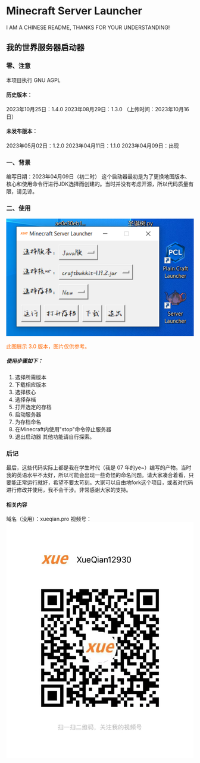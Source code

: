 # Minecraft Server Launcher

I AM A CHINESE README, THANKS FOR YOUR UNDERSTANDING!

## 我的世界服务器启动器

### 零、注意

本项目执行 GNU AGPL
#### 历史版本：
2023‎年10月‎25‎日：1.4.0
2023‎年‎08‎月‎29‎日：1.3.0 （上传时间：2023年10‎月‎16‎日）
#### 未发布版本：
2023‎年‎05‎月‎02‎日：1.2.0
2023‎年‎04‎月‎11‎日：1.1.0
2023‎年‎04‎月‎09‎日：出现

### 一、背景

编写日期：2023年04月09日（初二时）
这个启动器最初是为了更换地图版本、核心和使用命令行进行JDK选择而创建的。当时并没有考虑开源，所以代码质量有限，请见谅。

### 二、使用

![image](Explorer.png)
<p style="color:#f60">此图展示 3.0 版本，图片仅供参考。</p>

<h5>使用步骤如下：</h5>

1. 选择所需版本
2. 下载相应版本
3. 选择核心
4. 选择存档
5. 打开选定的存档
6. 启动服务器
7. 为存档命名
8. 在Minecraft内使用"stop"命令停止服务器
9. 退出启动器
其他功能请自行探索。

### 后记

最后，这些代码实际上都是我在学生时代（我是 07 年的ye~）编写的产物。当时我的英语水平不太好，所以可能会出现一些奇怪的命名问题。请大家凑合着看，只要能正常运行就好，希望不要太苛刻。大家可以自由地fork这个项目，或者对代码进行修改并使用，我不会干涉。非常感谢大家的支持。

#### 相关内容

域名（没用）：xueqian.pro
视频号：
![image](Channels.jpg)
